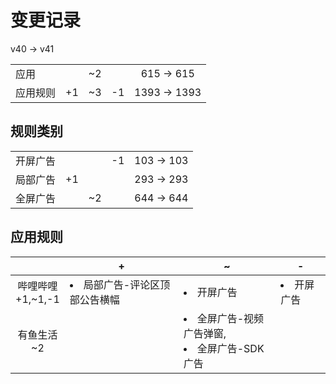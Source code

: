 # 变更记录

v40 -> v41

||||||
|-|:-:|:-:|:-:|:-:|
|应用||~2||615 -> 615|
|应用规则|+1|~3|-1|1393 -> 1393|

## 规则类别

||||||
|-|:-:|:-:|:-:|:-:|
|开屏广告|||-1|103 -> 103|
|局部广告|+1|||293 -> 293|
|全屏广告||~2||644 -> 644|

## 应用规则

||+|~|-|
|:-:|-|-|-|
|哔哩哔哩<br>+1,~1,-1|<li>局部广告-评论区顶部公告横幅|<li>开屏广告|<li>开屏广告|
|有鱼生活<br>~2||<li>全屏广告-视频广告弹窗,<li>全屏广告-SDK广告||
